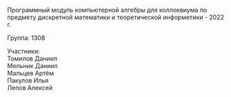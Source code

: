 Программный модуль компьютерной алгебры для коллоквиума по предмету дискретной математики и теоретической информетики - 2022 г.  

Группа: 1308

Участники:  
Томилов Даниил  
Мельник Даниил  
Мальцев Артём  
Пакулов Илья  
Лепов Алексей  
